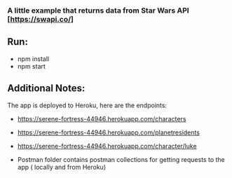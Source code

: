 ### A little example that returns data from Star Wars API [https://swapi.co/]
## Run:
- npm install
- npm start


## Additional Notes:
The app is deployed to Heroku, here are the endpoints:
- https://serene-fortress-44946.herokuapp.com/characters
- https://serene-fortress-44946.herokuapp.com/planetresidents
- https://serene-fortress-44946.herokuapp.com/character/luke

- Postman folder contains postman collections for getting requests to the app ( locally and from Heroku)
